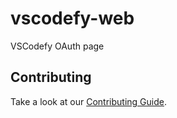 # vscodefy-web

VSCodefy OAuth page

## Contributing

Take a look at our [Contributing Guide](CONTRIBUTING.md).
